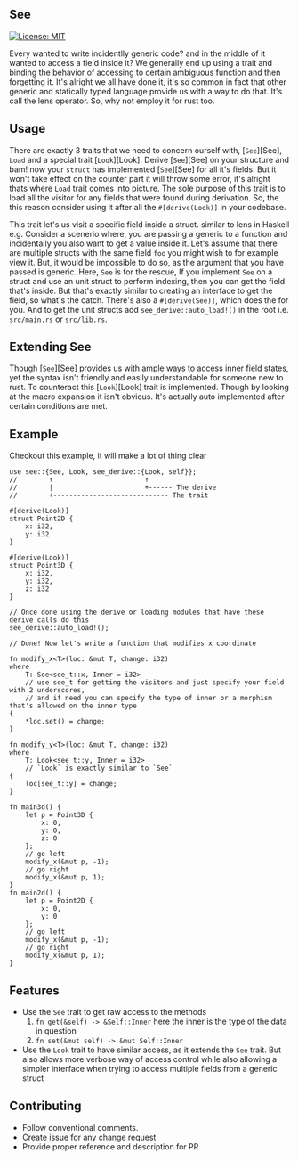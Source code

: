 ## See


[![License: MIT](https://img.shields.io/badge/License-MIT-yellow.svg)](https://opensource.org/licenses/MIT)

Every wanted to write incidentlly generic code? and in the middle of it wanted to access a field inside it? We generally end up using a trait and binding the behavior of accessing to certain ambiguous function and then forgetting it. 
It's alright we all have done it, it's so common in fact that other generic and statically typed language provide us with a way to do that. It's call the lens operator. So, why not employ it for rust too.

## Usage


There are exactly 3 traits that we need to concern ourself with, [`See`][See], `Load` and a special trait [`Look`][Look]. Derive [`See`][See] on your structure and bam! now your `struct` has implemented [`See`][See] for all it's fields. 
But it won't take effect on the counter part it will throw some error, it's alright thats where `Load` trait comes into picture. The sole purpose of this trait is to load all the visitor for any fields that were found during derivation. So, the this reason consider using it after all the `#[derive(Look)]` in your codebase.



This trait let's us visit a specific field inside a struct. similar to lens in Haskell
e.g. Consider a scenerio where, you are passing a generic to a function and incidentally you also want to get a value inside it. Let's assume that there are multiple structs with the same field `foo` you might wish to for example view it. But, it would be impossible to do so, as the argument that you have passed is generic. Here, `See` is for the rescue, If you implement `See` on a struct and use an unit struct to perform indexing, then you can get the field that's inside. But that's exactly similar to creating an interface to get the field, so what's the catch. There's also a `#[derive(See)]`, which does the for you. And to get the unit structs add `see_derive::auto_load!()` in the root i.e. `src/main.rs` or `src/lib.rs`.



## Extending See

Though [`See`][See] provides us with ample ways to access inner field states, yet the syntax isn't friendly and easily understandable for someone new to rust. To counteract this [`Look`][Look] trait is implemented. Though by looking at the macro expansion it isn't obvious. It's actually auto implemented after certain conditions are met.



## Example

Checkout this example, it will make a lot of thing clear

```rust,ignore
use see::{See, Look, see_derive::{Look, self}};
//        ↑                       ↑
//        |                       +------ The derive
//        +----------------------------- The trait           

#[derive(Look)]
struct Point2D {
    x: i32,
    y: i32
}

#[derive(Look)]
struct Point3D {
    x: i32,
    y: i32,
    z: i32
}

// Once done using the derive or loading modules that have these derive calls do this
see_derive::auto_load!();

// Done! Now let's write a function that modifies x coordinate

fn modify_x<T>(loc: &mut T, change: i32) 
where
    T: See<see_t::x, Inner = i32> 
    // use see_t for getting the visitors and just specify your field with 2 underscores, 
    // and if need you can specify the type of inner or a morphism that's allowed on the inner type
{
    *loc.set() = change;
}

fn modify_y<T>(loc: &mut T, change: i32)
where
    T: Look<see_t::y, Inner = i32>
    // `Look` is exactly similar to `See`
{
    loc[see_t::y] = change;
}

fn main3d() {
    let p = Point3D {
        x: 0,
        y: 0,
        z: 0
    };
    // go left
    modify_x(&mut p, -1);
    // go right
    modify_x(&mut p, 1);
}
fn main2d() {
    let p = Point2D {
        x: 0,
        y: 0
    };
    // go left
    modify_x(&mut p, -1);
    // go right
    modify_x(&mut p, 1);
}
```




## Features

- Use the `See` trait to get raw access to the methods
    1. `fn get(&self) -> &Self::Inner` here the inner is the type of the data in question
    2. `fn set(&mut self) -> &mut Self::Inner`
- Use the `Look` trait to have similar access, as it extends the `See` trait. But also allows more verbose way of access control while also allowing a simpler interface when trying to access multiple fields from a generic struct


## Contributing

- Follow conventional comments.
- Create issue for any change request
- Provide proper reference and description for PR 



